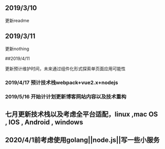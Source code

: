 ## 2019/3/10 

更新readme

## 2019/3/11

更新nothing

##2019/4/11

更新预计维护时间，未来通过组件化形式探索单页面应用可能性

###  2019/4/17 预计技术栈webpack+vue2.x+nodejs

### 2019/5/16 开始计计划更新博客网站内容以及技术重构

## 七月更新技术栈以及考虑全平台适配，linux ,mac OS , IOS , Android , windows

## 2020/4/1前考虑使用golang||node.js||写一些小服务

